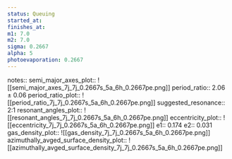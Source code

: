 ```yaml
---
status: Queuing
started_at:
finishes_at:
m1: 7.0
m2: 7.0
sigma: 0.2667
alpha: 5
photoevaporation: 0.2667
---
```


notes::
semi_major_axes_plot:: ![[semi_major_axes_7j_7j_0.2667s_5a_6h_0.2667pe.png]]
period_ratio:: 2.06 ± 0.06
period_ratio_plot:: ![[period_ratio_7j_7j_0.2667s_5a_6h_0.2667pe.png]]
suggested_resonance:: 2:1
resonant_angles_plot:: ![[resonant_angles_7j_7j_0.2667s_5a_6h_0.2667pe.png]]
eccentricity_plot:: ![[eccentricity_7j_7j_0.2667s_5a_6h_0.2667pe.png]]
e1:: 0.174
e2:: 0.031
gas_density_plot:: ![[gas_density_7j_7j_0.2667s_5a_6h_0.2667pe.png]]
azimuthally_avged_surface_density_plot:: ![[azimuthally_avged_surface_density_7j_7j_0.2667s_5a_6h_0.2667pe.png]]
